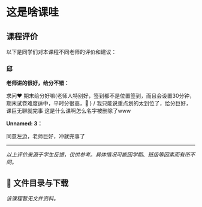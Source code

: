 # 这是啥课哇

## 课程评价

以下是同学们对本课程不同老师的评价和建议：

### 邱

**老师讲的很好，给分不错：**

求问❤️ 期末给分好嘛(老师人特别好，签到都不是位置签到，而且会设置30分钟，期末试卷难度适中，平时分很高，🐛 )  / 我只能说重点划的太到位了，给分巨好，课巨无聊就完事  这是什么课啊怎么名字被删除了www

**Unnamed: 3：**

同意左边，老师巨好，冲就完事了

---

*以上评价来源于学生反馈，仅供参考。具体情况可能因学期、班级等因素而有所不同。*
## 📄 文件目录与下载

_该课程暂无文件资料。_
